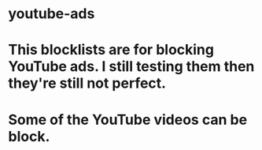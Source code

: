 # youtube-ads

# This blocklists are for blocking YouTube ads. I still testing them then they're still not perfect.

# Some of the YouTube videos can be block.
